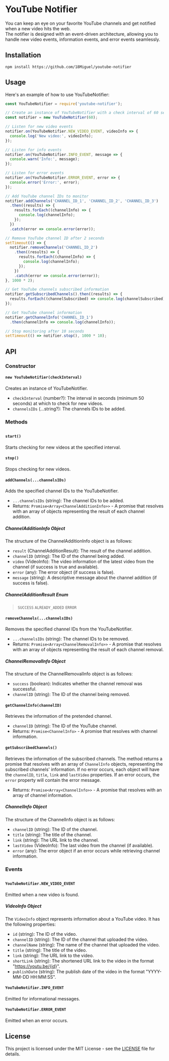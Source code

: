 # YouTube Notifier

You can keep an eye on your favorite YouTube channels and get notified when a new video hits the web.\
The notifier is designed with an event-driven architecture, allowing you to handle new video events, information events, and error events seamlessly.

## Installation

```shell
npm install https://github.com/18Miguel/youtube-notifier
```

## Usage

Here's an example of how to use YouTubeNotifier:

```javascript
const YouTubeNotifier = require('youtube-notifier');

// Create an instance of YouTubeNotifier with a check interval of 60 seconds
const notifier = new YouTubeNotifier(60);

// Listen for new video events
notifier.on(YouTubeNotifier.NEW_VIDEO_EVENT, videoInfo => {
  console.log('New video:', videoInfo);
});

// Listen for info events
notifier.on(YouTubeNotifier.INFO_EVENT, message => {
  console.warn('Info:', message);
});

// Listen for error events
notifier.on(YouTubeNotifier.ERROR_EVENT, error => {
  console.error('Error:', error);
});

// Add YouTube channel IDs to monitor
notifier.addChannels('CHANNEL_ID_1', 'CHANNEL_ID_2', 'CHANNEL_ID_3')
  .then((results) => {
    results.forEach((channelInfo) => {
      console.log(channelInfo);
    });
  })
  .catch(error => console.error(error));

// Remove YouTube channel ID after 2 seconds
setTimeout(() => {
  notifier.removeChannels('CHANNEL_ID_2')
    .then((results) => {
      results.forEach((channelInfo) => {
        console.log(channelInfo);
      });
    })
    .catch(error => console.error(error));
}, 1000 * 2);

// Get YouTube channels subscribed information
notifier.getSubscribedChannels().then((results) => {
  results.forEach((channelSubscribed) => console.log(channelSubscribed));
});

// Get YouTube channel information
notifier.getChannelInfo('CHANNEL_ID_1')
  .then(channelInfo => console.log(channelInfo));

// Stop monitoring after 10 seconds
setTimeout(() => notifier.stop(), 1000 * 10);
```

## API

### Constructor

#### `new YouTubeNotifier(checkInterval)`

Creates an instance of YouTubeNotifier.

- `checkInterval` (number?): The interval in seconds (minimum 50 seconds) at which to check for new videos.
- `channelsIDs` (...string?): The channels IDs to be added.


### Methods
##

#### `start()`

Starts checking for new videos at the specified interval.

#### `stop()`

Stops checking for new videos.


#### `addChannels(...channelsIDs)`

Adds the specified channel IDs to the YouTubeNotifier.

- `...channelsIDs` (string): The channel IDs to be added.
- Returns: `Promise<Array<ChannelAdditionInfo>>` - A promise that resolves with an array of objects representing the result of each channel addition.

##### ChannelAdditionInfo Object
The structure of the ChannelAdditionInfo object is as follows:
- `result` (ChannelAdditionResult): The result of the channel addition.
- `channelID` (string): The ID of the channel being added.
- `video` (VideoInfo): The video information of the latest video from the channel (if success is true and available).
- `error` (any): The error object (if success is false).
- `message` (string): A descriptive message about the channel addition (if success is false).

##### ChannelAdditionResult Enum
> `SUCCESS` `ALREADY_ADDED` `ERROR`

#### `removeChannels(...channelsIDs)`

Removes the specified channel IDs from the YouTubeNotifier.

- `...channelsIDs` (string): The channel IDs to be removed.
- Returns: `Promise<Array<ChannelRemovalInfo>>` - A promise that resolves with an array of objects representing the result of each channel removal.

##### ChannelRemovalInfo Object
The structure of the ChannelRemovalInfo object is as follows:
- `success` (boolean): Indicates whether the channel removal was successful.
- `channelID` (string): The ID of the channel being removed.

#### `getChannelInfo(channelID)`

Retrieves the information of the pretended channel.

- `channelID` (string): The ID of the YouTube channel.
- Returns: `Promise<ChannelInfo>` - A promise that resolves with channel information.

#### `getSubscribedChannels()`

Retrieves the information of the subscribed channels. The method returns a promise that resolves with an array of `ChannelInfo` objects, representing the subscribed channels' information. If no error occurs, each object will have the `channelID`, `title`, `link` and `lastVideo` properties. If an error occurs, the `error` property will contain the error message.

- Returns: `Promise<Array<ChannelInfo>>` - A promise that resolves with an array of channel information.

##### ChannelInfo Object
The structure of the ChannelInfo object is as follows:
- `channelID` (string): The ID of the channel.
- `title` (string): The title of the channel.
- `link` (string): The URL link to the channel.
- `lastVideo` (VideoInfo): The last video from the channel (if available).
- `error` (any): The error object if an error occurs while retrieving channel information.


### Events
##

#### `YouTubeNotifier.NEW_VIDEO_EVENT`

Emitted when a new video is found.

##### VideoInfo Object
The `VideoInfo` object represents information about a YouTube video. It has the following properties:
- `id` (string): The ID of the video.
- `channelID` (string): The ID of the channel that uploaded the video.
- `channelName` (string): The name of the channel that uploaded the video.
- `title` (string): The title of the video.
- `link` (string): The URL link to the video.
- `shortLink` (string): The shortened URL link to the video in the format "https://youtu.be/{id}".
- `publishDate` (string): The publish date of the video in the format "YYYY-MM-DD HH:MM:SS".

#### `YouTubeNotifier.INFO_EVENT`

Emitted for informational messages.

#### `YouTubeNotifier.ERROR_EVENT`

Emitted when an error occurs.

## License

This project is licensed under the MIT License - see the [LICENSE](https://github.com/18Miguel/youtube-notifier/blob/main/LICENSE) file for details.
